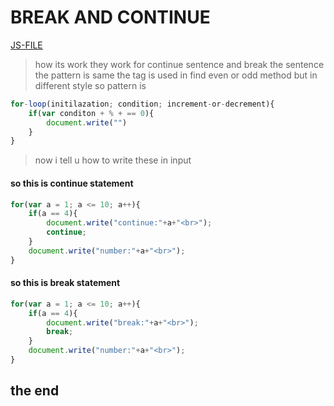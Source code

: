 # BREAK AND CONTINUE
[JS-FILE](../js/29-break-and-continue-statement.js)

>how its work they work for continue sentence and break the sentence the pattern is same the tag is used in find even or odd method but in different style so pattern is

```javascript
for-loop(initilazation; condition; increment-or-decrement){
    if(var conditon + % + == 0){
        document.write("")
    }
}
```

>now i tell u how to write these in input

#### so this is continue statement

```javascript
for(var a = 1; a <= 10; a++){
    if(a == 4){
        document.write("continue:"+a+"<br>");
        continue;
    }
    document.write("number:"+a+"<br>");
}
```

#### so this is break statement

```javascript
for(var a = 1; a <= 10; a++){
    if(a == 4){
        document.write("break:"+a+"<br>");
        break;
    }
    document.write("number:"+a+"<br>");
}
```

## the end
